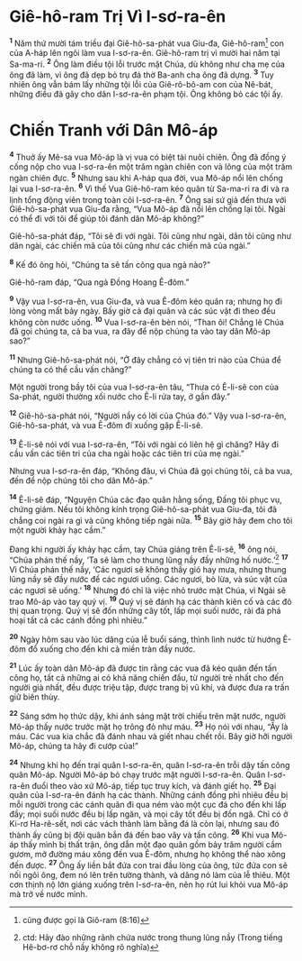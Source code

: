 # Giê-hô-ram Trị Vì I-sơ-ra-ên

<sup><b>1</b></sup> Năm thứ mười tám triều đại Giê-hô-sa-phát vua Giu-đa, Giê-hô-ram[^1-cca45636-24fb-4bfb-a35b-126c03261cca] con của A-háp lên ngôi làm vua I-sơ-ra-ên. Giê-hô-ram trị vì mười hai năm tại Sa-ma-ri. <sup><b>2</b></sup> Ông làm điều tội lỗi trước mặt Chúa, dù không như cha mẹ của ông đã làm, vì ông đã dẹp bỏ trụ đá thờ Ba-anh cha ông đã dựng. <sup><b>3</b></sup> Tuy nhiên ông vẫn bám lấy những tội lỗi của Giê-rô-bô-am con của Nê-bát, những điều đã gây cho dân I-sơ-ra-ên phạm tội. Ông không bỏ các tội ấy.

# Chiến Tranh với Dân Mô-áp

<sup><b>4</b></sup> Thuở ấy Mê-sa vua Mô-áp là vị vua có biệt tài nuôi chiên. Ông đã đồng ý cống nộp cho vua I-sơ-ra-ên một trăm ngàn chiên con và lông của một trăm ngàn chiên đực. <sup><b>5</b></sup> Nhưng sau khi A-háp qua đời, vua Mô-áp nổi lên chống lại vua I-sơ-ra-ên. <sup><b>6</b></sup> Vì thế Vua Giê-hô-ram kéo quân từ Sa-ma-ri ra đi và ra lịnh tổng động viên trong toàn cõi I-sơ-ra-ên. <sup><b>7</b></sup> Ông sai sứ giả đến thưa với Giê-hô-sa-phát vua Giu-đa rằng, “Vua Mô-áp đã nổi lên chống lại tôi. Ngài có thể đi với tôi để giúp tôi đánh dân Mô-áp không?”

Giê-hô-sa-phát đáp, “Tôi sẽ đi với ngài. Tôi cũng như ngài, dân tôi cũng như dân ngài, các chiến mã của tôi cũng như các chiến mã của ngài.”

<sup><b>8</b></sup> Kế đó ông hỏi, “Chúng ta sẽ tấn công qua ngả nào?”

Giê-hô-ram đáp, “Qua ngả Ðồng Hoang Ê-đôm.”

<sup><b>9</b></sup> Vậy vua I-sơ-ra-ên, vua Giu-đa, và vua Ê-đôm kéo quân ra; nhưng họ đi lòng vòng mất bảy ngày. Bấy giờ cả đại quân và các súc vật đi theo đều không còn nước uống. <sup><b>10</b></sup> Vua I-sơ-ra-ên bèn nói, “Than ôi! Chẳng lẽ Chúa đã gọi chúng ta, cả ba vua, ra đây để nộp chúng ta vào tay dân Mô-áp sao?”

<sup><b>11</b></sup> Nhưng Giê-hô-sa-phát nói, “Ở đây chẳng có vị tiên tri nào của Chúa để chúng ta có thể cầu vấn chăng?”

Một người trong bầy tôi của vua I-sơ-ra-ên tâu, “Thưa có Ê-li-sê con của Sa-phát, người thường xối nước cho Ê-li rửa tay, ở gần đây.”

<sup><b>12</b></sup> Giê-hô-sa-phát nói, “Người nầy có lời của Chúa đó.” Vậy vua I-sơ-ra-ên, Giê-hô-sa-phát, và vua Ê-đôm đi xuống gặp Ê-li-sê.

<sup><b>13</b></sup> Ê-li-sê nói với vua I-sơ-ra-ên, “Tôi với ngài có liên hệ gì chăng? Hãy đi cầu vấn các tiên tri của cha ngài hoặc các tiên tri của mẹ ngài.”

Nhưng vua I-sơ-ra-ên đáp, “Không đâu, vì Chúa đã gọi chúng tôi, cả ba vua, đến để nộp chúng tôi cho dân Mô-áp.”

<sup><b>14</b></sup> Ê-li-sê đáp, “Nguyện Chúa các đạo quân hằng sống, Ðấng tôi phục vụ, chứng giám. Nếu tôi không kính trọng Giê-hô-sa-phát vua Giu-đa, tôi đã chẳng coi ngài ra gì và cũng không tiếp ngài nữa. <sup><b>15</b></sup> Bây giờ hãy đem cho tôi một người khảy hạc cầm.”

Ðang khi người ấy khảy hạc cầm, tay Chúa giáng trên Ê-li-sê, <sup><b>16</b></sup> ông nói, “Chúa phán thế nầy, ‘Ta sẽ làm cho thung lũng nầy đầy những hố nước.’[^2-cca45636-24fb-4bfb-a35b-126c03261cca] <sup><b>17</b></sup> Vì Chúa phán thế nầy, ‘Các ngươi sẽ không thấy gió hay mưa, nhưng thung lũng nầy sẽ đầy nước để các ngươi uống. Các ngươi, bò lừa, và súc vật của các ngươi sẽ uống.’ <sup><b>18</b></sup> Nhưng đó chỉ là việc nhỏ trước mặt Chúa, vì Ngài sẽ trao Mô-áp vào tay quý vị. <sup><b>19</b></sup> Quý vị sẽ đánh hạ các thành kiên cố và các đô thị quan trọng. Quý vị sẽ đốn những cây tốt, lấp mọi suối nước, rải đá phá hoại tất cả các cánh đồng phì nhiêu.”

<sup><b>20</b></sup> Ngày hôm sau vào lúc dâng của lễ buổi sáng, thình lình nước từ hướng Ê-đôm đổ xuống cho đến khi cả miền tràn đầy nước.

<sup><b>21</b></sup> Lúc ấy toàn dân Mô-áp đã được tin rằng các vua đã kéo quân đến tấn công họ, tất cả những ai có khả năng chiến đấu, từ người trẻ nhất cho đến người già nhất, đều được triệu tập, được trang bị vũ khí, và được đưa ra trấn giữ biên thùy.

<sup><b>22</b></sup> Sáng sớm họ thức dậy, khi ánh sáng mặt trời chiếu trên mặt nước, người Mô-áp thấy nước trước mặt họ trông đỏ như máu. <sup><b>23</b></sup> Họ nói với nhau, “Ấy là máu. Các vua kia chắc đã đánh nhau và giết nhau chết rồi. Bây giờ hỡi người Mô-áp, chúng ta hãy đi cướp của!”

<sup><b>24</b></sup> Nhưng khi họ đến trại quân I-sơ-ra-ên, quân I-sơ-ra-ên trỗi dậy tấn công quân Mô-áp. Người Mô-áp bỏ chạy trước mặt người I-sơ-ra-ên. Quân I-sơ-ra-ên đuổi theo vào xứ Mô-áp, tiếp tục truy kích, và đánh giết họ. <sup><b>25</b></sup> Ðại quân của I-sơ-ra-ên đánh hạ các thành. Những cánh đồng phì nhiêu đều bị mỗi người trong các cánh quân đi qua ném vào một cục đá cho đến khi lấp đầy; mọi suối nước đều bị lấp ngăn, và mọi cây tốt đều bị đốn ngã. Chỉ có ở Ki-rơ Ha-rê-sết, nơi các vách thành làm bằng đá là còn lại, nhưng sau đó thành ấy cũng bị đội quân bắn đá đến bao vây và tấn công. <sup><b>26</b></sup> Khi vua Mô-áp thấy mình bị thất trận, ông dẫn một đạo quân gồm bảy trăm người cầm gươm, mở đường máu xông đến vua Ê-đôm, nhưng họ không thể nào xông đến được. <sup><b>27</b></sup> Ông ấy liền bắt đứa con trai đầu lòng của ông, tức đứa con sẽ nối ngôi ông, đem nó lên trên tường thành, và dâng nó làm của lễ thiêu. Một cơn thịnh nộ lớn giáng xuống trên I-sơ-ra-ên, nên họ rút lui khỏi vua Mô-áp mà trở về nước mình.

[^1-cca45636-24fb-4bfb-a35b-126c03261cca]: cũng được gọi là Giô-ram (8:16)

[^2-cca45636-24fb-4bfb-a35b-126c03261cca]: ctd: Hãy đào những rãnh chứa nước trong thung lũng nầy (Trong tiếng Hê-bơ-rơ chỗ nầy không rõ nghĩa)
